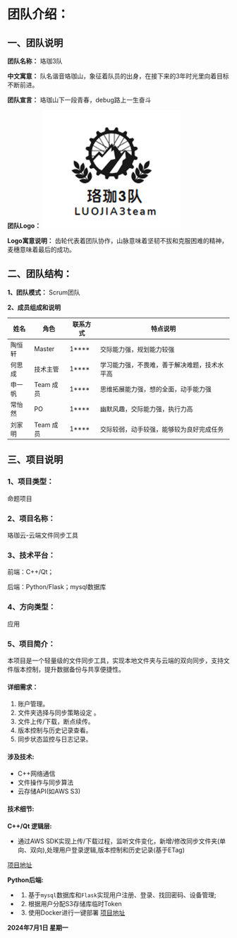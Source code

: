 # 团队介绍：

## 一、团队说明

__团队名称：__
珞珈3队

__中文寓意：__
队名谐音珞珈山，象征着队员的出身，在接下来的3年时光里向着目标不断前进。

__团队宣言：__
珞珈山下一段青春，debug路上一生奋斗

__团队Logo：__
	![teamlogo](teamlogo.png)

__Logo寓意说明：__
齿轮代表着团队协作，山脉意味着坚韧不拔和克服困难的精神，麦穗意味着最后的成功。

## __二、团队结构：__

__1、团队模式：__
Scrum团队

__2、成员组成和说明__

| 姓名  | 角色      | 联系方式        | 特点说明                   |
|-----|----------|-------------|------------------------|
| 陶恒轩 | Master  | 1**** | 交际能力强，规划能力较强           |
| 何思成 | 技术主管    | 1**** | 学习能力强，不畏难，善于解决难题，技术水平高 |
| 申一帆 | Team 成员 | 1**** | 思维拓展能力强，想的全面，动手能力强     |
| 常怡然 | PO      | 1**** | 幽默风趣，交际能力强，执行力高        |
| 刘家明 | Team 成员 | 1**** | 交际较弱，动手较强，能够较为良好完成任务   |


## __三、项目说明__

### 1、项目类型：

  命题项目

### 2、项目名称：

  珞珈云-云端文件同步工具

### 3、技术平台：

  前端：C++/Qt；

  后端：Python/Flask；mysql数据库

### 4、方向类型：

应用

### 5、项目简介：

本项目是一个轻量级的文件同步工具，实现本地文件夹与云端的双向同步，支持文件版本控制，提升数据备份与共享便捷性。

#### 详细需求：
1. 账户管理。
2. 文件夹选择与同步策略设定 。
3. 文件上传/下载，断点续传。
4. 版本控制与历史记录查看。
5. 同步状态监控与日志记录。

#### 涉及技术:
- C++网络通信
- 文件操作与同步算法
- 云存储API(如AWS S3)

#### 技术细节:

__C++/Qt 逻辑层:__
- 通过AWS SDK实现上传/下载过程，监听文件变化，新增/修改同步文件夹(单向、双向),处理用户登录逻辑,版本控制和历史记录(基于ETag)

[项目地址](https://github.com/LawPlusThree/QSyncUi)

__Python后端:__
- 1. 基于`mysql`数据库和`Flask`实现用户注册、登录、找回密码、设备管理;
- 2. 根据用户分配S3存储库临时Token
- 3. 使用Docker进行一键部署
[项目地址](https://github.com/Alexander-Porter/qSyncBackend)

**2024年7月1日 星期一**

